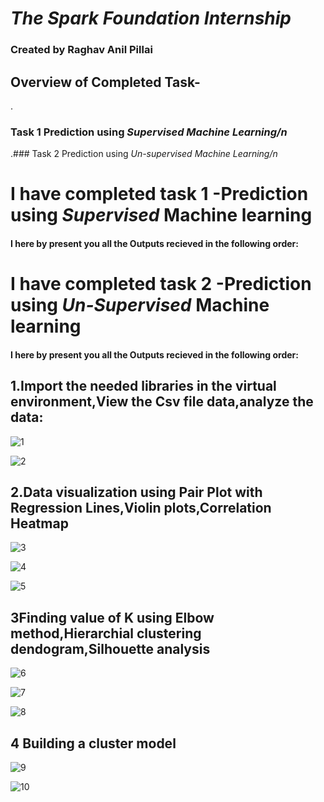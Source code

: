 # *The Spark Foundation Internship*
### Created by Raghav Anil Pillai

## Overview of Completed Task-
.
### Task 1 Prediction using *Supervised Machine Learning/n*

.### Task 2 Prediction using *Un-supervised Machine Learning/n*

# I have  **completed task 1** -**Prediction using *Supervised* Machine learning**

#### I here by present you all the **Outputs** recieved in the following order:




# I have  **completed task 2** -**Prediction using *Un-Supervised* Machine learning**

#### I here by present you all the **Outputs** recieved in the following order:

## 1.Import the needed libraries in the virtual environment,View the Csv file data,analyze the data:

![1](https://github.com/RaghavAP369/Unsupervised-ML--1/assets/139637644/94c1f1fe-b07e-4929-a190-3f66c3a9135c)

![2](https://github.com/RaghavAP369/Unsupervised-ML--1/assets/139637644/f3134ddd-961f-4f6c-94a9-7d4242f9aab4)


## 2.Data visualization using Pair Plot with Regression Lines,Violin plots,Correlation Heatmap

![3](https://github.com/RaghavAP369/Unsupervised-ML--1/assets/139637644/aebb53bb-98ae-4c08-a8fd-f363720f6f51)

![4](https://github.com/RaghavAP369/Unsupervised-ML--1/assets/139637644/81434c76-cdfc-46c4-81ce-6273d5deb5a4)

![5](https://github.com/RaghavAP369/Unsupervised-ML--1/assets/139637644/6aa84317-8c44-4eae-9f31-550495c6bca4)

## 3Finding value of K using Elbow method,Hierarchial clustering dendogram,Silhouette analysis 

![6](https://github.com/RaghavAP369/Unsupervised-ML--1/assets/139637644/0afe1014-965d-410e-9c0e-122fed9436fb)

![7](https://github.com/RaghavAP369/Unsupervised-ML--1/assets/139637644/debdca12-3557-4eef-9367-930360e5d7e8)

![8](https://github.com/RaghavAP369/Unsupervised-ML--1/assets/139637644/f13458d3-deaf-44da-a44a-654b75eaffb0)

## 4 Building a cluster model

![9](https://github.com/RaghavAP369/Unsupervised-ML--1/assets/139637644/074eafa8-cb1d-4476-add9-1b0041c613ce)

![10](https://github.com/RaghavAP369/Unsupervised-ML--1/assets/139637644/5b31b630-c349-47d7-a483-104443866600)
